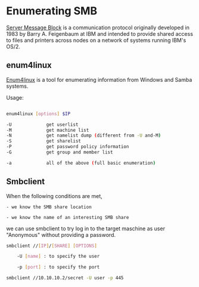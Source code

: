 # Enumerating SMB

[Server Message Block](https://en.wikipedia.org/wiki/Server_Message_Block) is a communication protocol originally developed in 1983 by Barry A. Feigenbaum at IBM and intended to provide shared access to files and printers across nodes on a network of systems running IBM's OS/2.

## enum4linux

[Enum4linux](https://labs.portcullis.co.uk/application/enum4linux/) is a tool for enumerating information from Windows and Samba systems.

Usage:
```bash

enum4linux [options] $IP

-U             get userlist
-M             get machine list
-N             get namelist dump (different from -U and-M)
-S             get sharelist
-P             get password policy information
-G             get group and member list

-a             all of the above (full basic enumeration)
```
## Smbclient

When the following conditions are met,

    - we know the SMB share location

    - we know the name of an interesting SMB share

we can use smbclient to try log in to the target maschine as user "Anonymous" without providing a password.

```bash
smbclient //[IP]/[SHARE] [OPTIONS]

	-U [name] : to specify the user

	-p [port] : to specify the port

smbclient //10.10.10.2/secret -U user -p 445
```